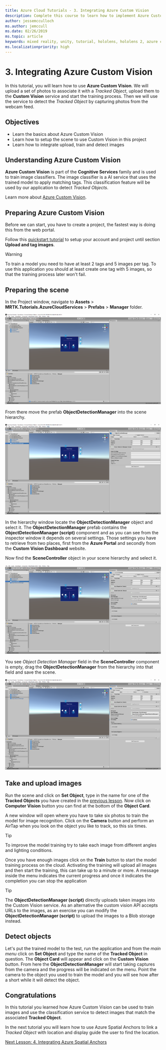 ```yaml
---
title: Azure Cloud Tutorials - 3. Integrating Azure Custom Vision
description: Complete this course to learn how to implement Azure Custom Vision within a HoloLens 2 application.
author: jessemcculloch
ms.author: jemccull
ms.date: 02/26/2019
ms.topic: article
keywords: mixed reality, unity, tutorial, hololens, hololens 2, azure custom vision, azure cognitive services
ms.localizationpriority: high
---
```


# 3. Integrating Azure Custom Vision

In this tutorial, you will learn how to use **Azure Custom Vision**. We will upload a set of photos to associate it with a *Tracked Object*, upload them to the **Custom Vision** service and start the training process. Then we will use the service to detect the *Tracked Object* by capturing photos from the webcam feed.

## Objectives

* Learn the basics about Azure Custom Vision
* Learn how to setup the scene to use Custom Vision in this project
* Learn how to integrate upload, train and detect images

## Understanding Azure Custom Vision

**Azure Custom Vision** is part of the **Cognitive Services** family and is used to train image classifiers. The image classifier is a AI service that uses the trained model to apply matching tags. This classification feature will be used by our application to detect *Tracked Objects*.

Learn more about [Azure Custom Vision](https://docs.microsoft.com/en-us/azure/cognitive-services/custom-vision-service/home).

## Preparing Azure Custom Vision

Before we can start, you have to create a project, the fastest way is doing this from the web portal.

Follow this [quickstart tutorial](https://docs.microsoft.com/en-us/azure/cognitive-services/custom-vision-service/getting-started-build-a-classifier#choose-training-images) to setup your account and project until section **Upload and tag images**.

> [!WARNING]
> To train a model you need to have at least 2 tags and 5 images per tag. To use this application you should at least create one tag with 5 images, so that the training process later won't fail. 

## Preparing the scene

In the Project window, navigate to **Assets** > **MRTK.Tutorials.AzureCloudServices** > **Prefabs** > **Manager** folder.

![mrlearning-azure](images/mrlearning-azure/tutorial3-section4-step1-1.png)

From there move the prefab **ObjectDetectionManager** into the scene hierarchy.

![mrlearning-azure](images/mrlearning-azure/tutorial3-section4-step1-2.png)

In the hierarchy window locate the **ObjectDetectionManager** object and select it.
The **ObjectDetectionManager** prefab contains the **ObjectDetectionManager (script)** component and as you can see from the inspector window it depends on several settings. Those settings you have to retrieve from two places, first from the **Azure Portal** and secondly from the **Custom Vision Dashboard** website.

Now find the **SceneController** object in your scene hierarchy and select it.

![mrlearning-azure](images/mrlearning-azure/tutorial3-section4-step1-3.png)

You see *Object Detection Manager* field in the **SceneController** component is empty, drag the **ObjectDetectionManager** from the hierarchy into that field and save the scene.

![mrlearning-azure](images/mrlearning-azure/tutorial3-section4-step1-4.png)

## Take and upload images

Run the scene and click on **Set Object**, type in the name for one of the **Tracked Objects** you have created in the [previous lesson](mrlearning-azure-02.md). Now click on **Computer Vision** button you can find at the bottom of the **Object Card**.

A new window will open where you have to take six photos to train the model for image recognition. Click on the **Camera** button and perform an AirTap when you look on the object you like to track, so this six times.

> [!TIP]
> To improve the model training try to take each image from different angles and lighting conditions. 

Once you have enough images click on the **Train** button to start the model training process on the cloud. Activating the training will upload all images and then start the training, this can take up to a minute or more. A message inside the menu indicates the current progress and once it indicates the completion you can stop the application

> [!TIP]
> The **ObjectDetectionManager (script)** directly uploads taken images into the Custom Vision service. As an alternative the custom vision API accepts URLs to the images, as an exercise you can modify the **ObjectDetectionManager (script)** to upload the images to a Blob storage instead.

## Detect objects

Let's put the trained model to the test, run the application and from the *main menu* click on **Set Object** and type the name of the **Tracked Object** in question. The **Object Card** will appear and click on the **Custom Vision** button. From here the **ObjectDetectionManager** will start taking captures from the camera and the progress will be indicated on the menu. Point the camera to the object you used to train the model and you will see how after a short while it will detect the object.

## Congratulations

In this tutorial you learned how Azure Custom Vision can be used to train images and use the classification service to detect images that match the associated **Tracked Object**.

In the next tutorial you will learn how to use Azure Spatial Anchors to link a *Tracked Object* with location and display guide the user to find the location.

[Next Lesson: 4. Integrating Azure Spatial Anchors](mrlearning-azure-04.md)
